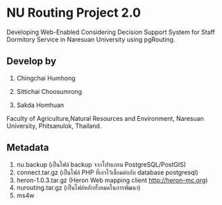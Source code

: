 ﻿# NU Routing Project 2.0
Developing Web-Enabled Considering Decision Support System for Staff Dormitory Service in Naresuan University using pgRouting.

## Develop by
1. Chingchai Humhong

2. Sittichai Choosumrong

3. Sakda Homhuan

Faculty of Agriculture,Natural Resources and Environment, Naresuan University, Phitsanulok, Thailand.


## Metadata
1. nu.backup (เป็นไฟล์ backup จากโปรแกรม PostgreSQL/PostGIS)
2. connect.tar.gz (เป็นไฟล์ PHP ที่เอาไว้เชื่อมต่อกับ database postgresql)
3. heron-1.0.3.tar.gz (Heron Web mapping client http://heron-mc.org)
4. nurouting.tar.gz (เป็นไฟล์หลักทั้งหมดในการพัฒนา)
5. ms4w

